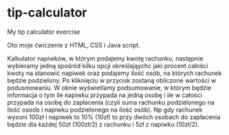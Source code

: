 # tip-calculator

My tip calculator exercise

Oto moje ćwiczenie z HTML, CSS i Java script.

Kalkulator napiwków, w którym podajemy kwotę rachunku, następnie wybieramy jedną spośród kilku opcji określająychc jaki procent całości kwoty na stanowić napiwek oraz podajemy ilość osób, na których rachunek będzie podzielony. Po kliknięciu w przycisk zostaną obliczone wartości w podusmowaniu. W oknie wyświetlamy podsumowanie, w którym będzie informacja o tym ile napiwku przypada na jedną osobę i ile w całości przypada na osobę do zapłacenia (czyli suma rachunku podzielonego na ilość osoób i napiwku podzielonego na ilość osób). Np gdy rachunek wysoni 100zł i napiwek to 10% (10zł) to przy dwóch osobach do zapłacenia będzie dla każdej 50zł (100zł/2) z rachunku i 5zł z napiwku (10zł/2).
